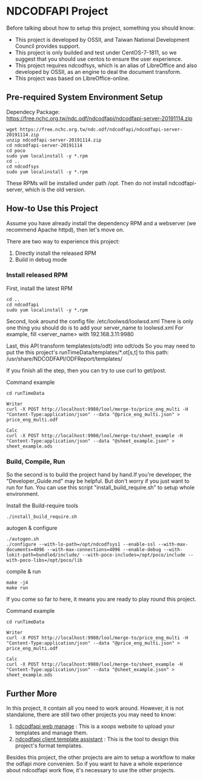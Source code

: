 # NDCODFAPI Project

Before talking about how to setup this project, something you should know:
* This project is developed by OSSII, and Taiwan National Development Council provides support.
* This project is only builded and test under CentOS-7-1811, so we suggest that you should use centos to ensure the user experience.
* This project requires ndcodfsys, which is an alias of LibreOffice and also developed by OSSII, as an engine to deal the document transform.
* This project was based on LibreOffice-online.

## Pre-required System Environment Setup

Dependecy Package: https://free.nchc.org.tw/ndc.odf/ndcodfapi/ndcodfapi-server-20191114.zip

```
wget https://free.nchc.org.tw/ndc.odf/ndcodfapi/ndcodfapi-server-20191114.zip
unzip ndcodfapi-server-20191114.zip
cd ndcodfapi-server-20191114
cd poco
sudo yum localinstall -y *.rpm
cd ..
cd ndcodfsys
sudo yum localinstall -y *.rpm
```
These RPMs will be installed under path /opt.
Then do not install ndcodfapi-server, which is the old version.


## How-to Use this Project

Assume you have already install the dependency RPM and a webserver (we recommend Apache httpd), then let's move on.

There are two way to experience this project:
1. Directly install the released RPM
2. Build in debug mode

### Install released RPM 


First, install the latest RPM
```
cd ..
cd ndcodfapi
sudo yum localinstall -y *.rpm
```

Second, look around the config file: /etc/loolwsd/loolwsd.xml
There is only one thing you should do is to add your server_name to loolwsd.xml
For example, fill <server_name> with 192.168.3.11:9980 

Last, this API transform templates(ots/odt) into odt/ods
So you may need to put the this project's runTimeData/templates/*.ot[s,t] to this path: /usr/share/NDCODFAPI/ODFReport/templates/

If you finish all the step, then you can try to use curl to get/post.

Command example

```
cd runTimeData

Writer
curl -X POST http://localhost:9980/lool/merge-to/price_eng_multi -H "Content-Type:application/json" --data "@price_eng_multi.json" > price_eng_multi.odf

Calc
curl -X POST http://localhost:9980/lool/merge-to/sheet_example -H "Content-Type:application/json" --data "@sheet_example.json" > sheet_example.ods

```

### Build, Compile, Run

So the second is to build the project hand by hand.If you're developer, the "Developer_Guide.md" may be helpful.
But don't worry if you just want to run for fun. You can use this script "install_build_require.sh" to setup whole environment.

Install the Build-require tools
```
./install_build_require.sh
```

autogen & configure
```
./autogen.sh
./configure --with-lo-path=/opt/ndcodfsys1 --enable-ssl --with-max-documents=4096 --with-max-connections=4096 --enable-debug --with-lokit-path=bundled/include/ --with-poco-includes=/opt/poco/include --with-poco-libs=/opt/poco/lib
```

compile & run
```
make -j4
make run
```

If you come so far to here, it means you are ready to play round this project.

Command example
```
cd runTimeData

Writer
curl -X POST http://localhost:9980/lool/merge-to/price_eng_multi -H "Content-Type:application/json" --data "@price_eng_multi.json" > price_eng_multi.odf

Calc
curl -X POST http://localhost:9980/lool/merge-to/sheet_example -H "Content-Type:application/json" --data "@sheet_example.json" > sheet_example.ods
```

## Further More

In this project, it contain all you need to work around. However, it is not standalone, there are still two other projects you may need to know:

1. [ndcodfapi web manage](https://github.com/NDCODF/ndcodfapi_web) : This is a xoops website to upload your templates and manage them.
2. [ndcodfapi client template assistant](https://github.com/NDCODF/ReportAssistant) : This is the tool to design this project's format templates.

Besides this project, the other projects are aim to setup a workflow to make the odfapi more convenien. So if you want to have a whole experience about ndcodfapi work flow, it's necessary to use the other projects.

